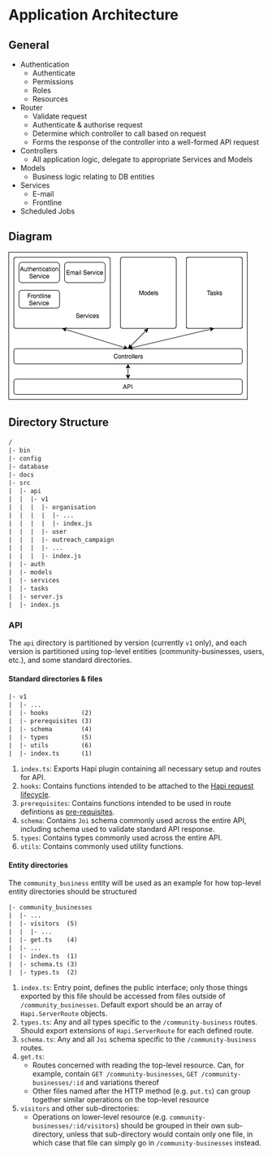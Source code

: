 # Application Architecture

## General
* Authentication
  * Authenticate
  * Permissions
  * Roles
  * Resources
* Router
  * Validate request
  * Authenticate & authorise request
  * Determine which controller to call based on request
  * Forms the response of the controller into a well-formed API request
* Controllers
  * All application logic, delegate to appropriate Services and Models
* Models
  * Business logic relating to DB entities
* Services
  * E-mail
  * Frontline
* Scheduled Jobs

## Diagram
![[application architecture]](./assets/architecture.png)

## Directory Structure
```
/
|- bin
|- config
|- database
|- docs
|- src
|  |- api
|  |  |- v1
|  |  |  |- organisation
|  |  |  |  |- ...
|  |  |  |  |- index.js
|  |  |  |- user
|  |  |  |- outreach_campaign
|  |  |  |- ...
|  |  |  |- index.js
|  |- auth
|  |- models
|  |- services
|  |- tasks
|  |- server.js
|  |- index.js
```

### API
The `api` directory is partitioned by version (currently `v1` only), and each version is partitioned using top-level entities (community-businesses, users, etc.), and some standard directories.

#### Standard directories & files
```
|- v1
|  |- ...
|  |- hooks         (2)
|  |- prerequisites (3)
|  |- schema        (4)
|  |- types         (5)
|  |- utils         (6)
|  |- index.ts      (1)
```
1. `index.ts`: Exports Hapi plugin containing all necessary setup and routes for API.
2. `hooks`: Contains functions intended to be attached to the [Hapi request lifecycle](https://hapijs.com/api#request-lifecycle).
3. `prerequisites`: Contains functions intended to be used in route defintions as [pre-requisites](https://hapijs.com/api#route.options.pre).
4. `schema`: Contains `Joi` schema commonly used across the entire API, including schema used to validate standard API response.
5. `types`: Contains types commonly used across the entire API.
6. `utils`: Contains commonly used utility functions.

#### Entity directories
The `community_business` entity will be used as an example for how top-level entity directories should be structured
```
|- community_businesses
|  |- ...
|  |- visitors  (5)
|  |  |- ...
|  |- get.ts    (4)
|  |- ...
|  |- index.ts  (1)
|  |- schema.ts (3)
|  |- types.ts  (2)
```

1. `index.ts`: Entry point, defines the public interface; only those things exported by this file should be accessed from files outside of `/community_businesses`. Default export should be an array of `Hapi.ServerRoute` objects.
2. `types.ts`: Any and all types specific to the `/community-business` routes. Should export extensions of `Hapi.ServerRoute` for each defined route.
3. `schema.ts`: Any and all `Joi` schema specific to the `/community-business` routes.
4. `get.ts`:
   * Routes concerned with reading the top-level resource. Can, for example, contain `GET /community-businesses`, `GET /community-businesses/:id` and variations thereof
   * Other files named after the HTTP method (e.g. `put.ts`) can group together similar operations on the top-level resource
5. `visitors` and other sub-directories:
   * Operations on lower-level resource (e.g. `community-businesses/:id/visitors`) should be grouped in their own sub-directory, unless that sub-directory would contain only one file, in which case that file can simply go in `/community-businesses` instead.
